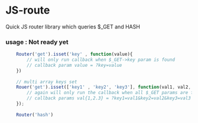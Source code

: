 JS-route
========

Quick JS router library which queries $_GET and HASH

### usage : Not ready yet
``` js
    Router('get').isset('key' , function(value){
        // will only run callback when $_GET->key param is found
        // callback param value = ?key=value
    })
    
    // multi array keys set
    Rouer('get').isset(['key1' , 'key2', 'key3'], function(val1, val2, val3){
        // again will only run the callback when all $_GET params are found
        // callback params val{1,2.3} = ?key1=val1&key2=val2&key3=val3
    });
    
    Router('hash')
